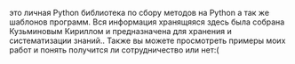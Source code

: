 это личная Python библиотека по сбору методов на Python а так же шаблонов программ.
Вся информация хранящяяся здесь была собрана Кузьминовым Кириллом и предназначена для хранения и систематизации знаний..
Также вы можете просмотреть примеры моих работ и понять получится ли сотрудничество или нет:(
